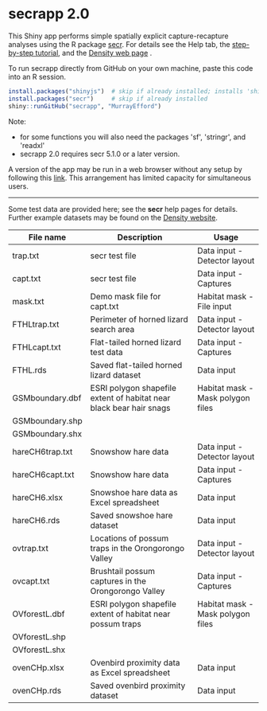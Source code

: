# secrapp 2.0

This Shiny app performs simple spatially explicit capture-recapture analyses using the 
R package [secr](https://CRAN.R-project.org/package=secr). For details see the 
Help tab, the 
[step-by-step tutorial](https://www.otago.ac.nz/density/pdfs/secrapp-tutorial.html), 
and the [Density web page](https://www.otago.ac.nz/density/) .

To run secrapp directly from GitHub on your own machine, paste this code into an R session.

```r
install.packages("shinyjs")  # skip if already installed; installs 'shiny' if needed
install.packages("secr")     # skip if already installed
shiny::runGitHub("secrapp", "MurrayEfford")
```

Note:

- for some functions you will also need the packages 'sf', 'stringr', and 'readxl'  
- secrapp 2.0 requires secr 5.1.0 or a later version.

A version of the app may be run in a web browser without any setup by 
following this [link](https://www.stats.otago.ac.nz/secrapp). 
This arrangement has limited capacity for simultaneous users.

----

Some test data are provided here; see the **secr** help pages for details. 
Further example datasets may be found on the 
[Density website](https://www.otago.ac.nz/density/examples/). 

| File name | Description | Usage |
|--------|-------------------------------|------------------|
trap.txt | secr test file |Data input - Detector layout |
capt.txt | secr test file |Data input - Captures |
mask.txt | Demo mask file for capt.txt | Habitat mask - File input |
FTHLtrap.txt | Perimeter of horned lizard search area | Data input - Detector layout |
FTHLcapt.txt | Flat-tailed horned lizard test data |Data input - Captures |
FTHL.rds | Saved flat-tailed horned lizard dataset | Data input |
GSMboundary.dbf | ESRI polygon shapefile extent of habitat near black bear hair snags | Habitat mask - Mask polygon files |
GSMboundary.shp |||
GSMboundary.shx |||
hareCH6trap.txt | Snowshow hare data | Data input - Detector layout |
hareCH6capt.txt | Snowshow hare data | Data input - Captures |
hareCH6.xlsx | Snowshoe hare data as Excel spreadsheet | Data input |
hareCH6.rds | Saved snowshoe hare dataset | Data input |
ovtrap.txt | Locations of possum traps in the Orongorongo Valley | Data input - Detector layout |
ovcapt.txt | Brushtail possum captures in the Orongorongo Valley | Data input - Captures |
OVforestL.dbf | ESRI polygon shapefile extent of habitat near possum traps | Habitat mask - Mask polygon files |
OVforestL.shp |||
OVforestL.shx |||
ovenCHp.xlsx | Ovenbird proximity data as Excel spreadsheet | Data input |
ovenCHp.rds | Saved ovenbird proximity dataset | Data input |
